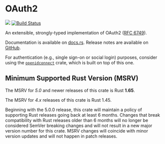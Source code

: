 # OAuth2

<a href="https://crates.io/crates/oauth2"><img src="https://img.shields.io/crates/v/oauth2.svg"></a>
[![Build Status](https://github.com/ramosbugs/oauth2-rs/actions/workflows/main.yml/badge.svg)](https://github.com/ramosbugs/oauth2-rs/actions/workflows/main.yml)

An extensible, strongly-typed implementation of OAuth2
([RFC 6749](https://tools.ietf.org/html/rfc6749)).

Documentation is available on [docs.rs](https://docs.rs/oauth2). Release notes are available on [GitHub](https://github.com/ramosbugs/oauth2-rs/releases).

For authentication (e.g., single sign-on or social login) purposes, consider using the
[`openidconnect`](https://github.com/ramosbugs/openidconnect-rs) crate, which is built on top of
this one.

## Minimum Supported Rust Version (MSRV)

The MSRV for *5.0* and newer releases of this crate is Rust **1.65**.

The MSRV for *4.x* releases of this crate is Rust 1.45.

Beginning with the 5.0.0 release, this crate will maintain a policy of supporting
Rust releases going back at least 6 months. Changes that break compatibility with Rust releases
older than 6 months will no longer be considered SemVer breaking changes and will not result in a
new major version number for this crate. MSRV changes will coincide with minor version updates
and will not happen in patch releases.
